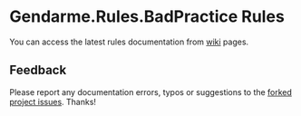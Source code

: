 # Gendarme.Rules.BadPractice Rules

You can access the latest rules documentation from [wiki](https://github.com/spouliot/gendarme/wiki/Gendarme.Rules.BadPractice%28git%29) pages.


## Feedback

Please report any documentation errors, typos or suggestions to the [forked project issues](https://github.com/JAD-SVK/Gendarme/issues). Thanks!

